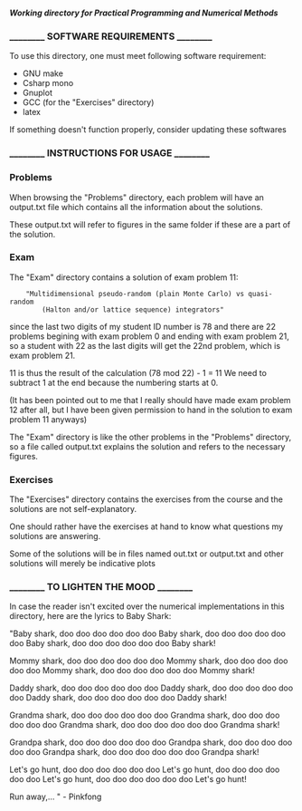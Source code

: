 ##### Working directory for Practical Programming and Numerical Methods #####


### ________ SOFTWARE REQUIREMENTS ________ ###


To use this directory, one must meet following software requirement:

- GNU make
- Csharp mono
- Gnuplot
- GCC (for the "Exercises" directory)
- latex

If something doesn't function properly, consider updating these
softwares




### ________ INSTRUCTIONS FOR USAGE ________ ###


### Problems ###

When browsing the "Problems" directory, each problem will have an output.txt file
which contains all the information about the solutions. 

These output.txt will refer to figures in the same folder if these are a part 
of the solution.




### Exam ###

The "Exam" directory contains a solution of exam problem 11:

		"Multidimensional pseudo-random (plain Monte Carlo) vs quasi-random 
			(Halton and/or lattice sequence) integrators"

since the last two digits of my student ID number is 78 and 
there are 22 problems begining with exam problem 0 and ending 
with exam problem 21, so a student with 22 as the last digits
will get the 22nd problem, which is exam problem 21.

11 is thus the result of the calculation (78 mod 22) - 1 = 11
We need to subtract 1 at the end because the numbering starts at 0.

(It has been pointed out to me that I really should have made
exam problem 12 after all, but I have been given permission to
hand in the solution to exam problem 11 anyways)

The "Exam" directory is like the other problems in the "Problems"
directory, so a file called output.txt explains the solution and 
refers to the necessary figures.




### Exercises ###

The "Exercises" directory contains the exercises from the course and the solutions
are not self-explanatory. 

One should rather have the exercises at hand to know what
questions my solutions are answering. 

Some of the solutions will be in files named
out.txt or output.txt and other solutions will merely be indicative plots










### ________ TO LIGHTEN THE MOOD ________ ###


In case the reader isn't excited over the numerical implementations in this directory,
here are the lyrics to Baby Shark:



"Baby shark, doo doo doo doo doo doo
Baby shark, doo doo doo doo doo doo
Baby shark, doo doo doo doo doo doo
Baby shark!

Mommy shark, doo doo doo doo doo doo
Mommy shark, doo doo doo doo doo doo
Mommy shark, doo doo doo doo doo doo
Mommy shark!

Daddy shark, doo doo doo doo doo doo
Daddy shark, doo doo doo doo doo doo
Daddy shark, doo doo doo doo doo doo
Daddy shark!

Grandma shark, doo doo doo doo doo doo
Grandma shark, doo doo doo doo doo doo
Grandma shark, doo doo doo doo doo doo
Grandma shark!

Grandpa shark, doo doo doo doo doo doo
Grandpa shark, doo doo doo doo doo doo
Grandpa shark, doo doo doo doo doo doo
Grandpa shark!

Let's go hunt, doo doo doo doo doo doo
Let's go hunt, doo doo doo doo doo doo
Let's go hunt, doo doo doo doo doo doo
Let's go hunt!

Run away,… "
 		- Pinkfong
